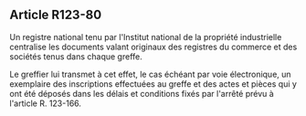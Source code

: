 Article R123-80
----
Un registre national tenu par l'Institut national de la propriété industrielle
centralise les documents valant originaux des registres du commerce et des
sociétés tenus dans chaque greffe.

Le greffier lui transmet à cet effet, le cas échéant par voie électronique, un
exemplaire des inscriptions effectuées au greffe et des actes et pièces qui y
ont été déposés dans les délais et conditions fixés par l'arrêté prévu à
l'article R. 123-166.
